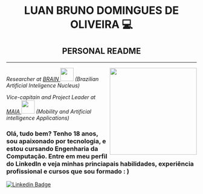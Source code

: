 <h1 align='center'> LUAN BRUNO DOMINGUES DE OLIVEIRA 💻 </h1>

<h2 align='center'> PERSONAL README </h2>

---------------------------------------

<img align='right' src="https://github.com/LuanB-compt/README/blob/main/Imagens/Imagem.jpg" width="230">

<p><em>Researcher at <a href="https://ipfacens.com.br/brain-2/">BRAIN </a><img src="https://mlogu6g7z5ex.i.optimole.com/1yTVGrE-8JS7uKKK/w:324/h:118/q:mauto/f:avif/https://ipfacens.com.br/wp-content/uploads/2020/06/BRAIN.png" width="35"> (Brazilian Artificial Inteligence Nucleus)

Vice-capitain and Project Leader at <a href="https://lince.facens.br/maia-mobilidade-aplicada-e-inteligencia-artificial/">MAIA </a><img src="https://mlogu6g7z5ex.i.optimole.com/SKggyqg-n-C2CCk4/w:341/h:334/q:90/https://lince.facens.br/wp-content/uploads/2020/04/logo-maia.png" width="35"> (Mobility and Artificial intelligence Applications) </em></p>

### Olá, tudo bem? Tenho 18 anos, sou apaixonado por tecnologia, e estou cursando Engenharia da Computação. Entre em meu perfil do LinkedIn e veja minhas princiapais habilidades, experiência profissional e cursos que sou formado : )
[![Linkedin Badge](https://img.shields.io/badge/-LinkedIn-blue?style=flat-square&logo=Linkedin&logoColor=white&link=https://www.linkedin.com/in/luan-bruno-2004031bb/)](https://www.linkedin.com/in/luan-bruno-2004031bb/)
